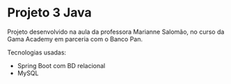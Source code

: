 # Projeto 3 Java <br>

Projeto desenvolvido na aula da professora Marianne Salomão, no curso da Gama Academy em parceria com o Banco Pan. <br>

Tecnologias usadas:
- Spring Boot com BD relacional
- MySQL